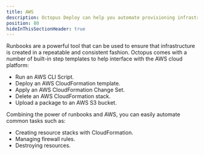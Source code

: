 ```yaml
---
title: AWS
description: Octopus Deploy can help you automate provisioning infrastructure in AWS using runbooks.
position: 80
hideInThisSectionHeader: true
---
```


Runbooks are a powerful tool that can be used to ensure that infrastructure is created in a repeatable and consistent fashion.  Octopus comes with a number of built-in step templates to help interface with the AWS cloud platform:

- Run an AWS CLI Script.
- Deploy an AWS CloudFormation template.
- Apply an AWS CloudFormation Change Set.
- Delete an AWS CloudFormation stack.
- Upload a package to an AWS S3 bucket.

Combining the power of runbooks and AWS, you can easily automate common tasks such as:

- Creating resource stacks with CloudFormation.
- Managing firewall rules.
- Destroying resources.